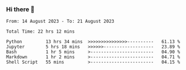 ### Hi there 👋

<!--
**ututono/ututono** is a ✨ _special_ ✨ repository because its `README.md` (this file) appears on your GitHub profile.

Here are some ideas to get you started:

- 🔭 I’m currently working on ...
- 🌱 I’m currently learning ...
- 👯 I’m looking to collaborate on ...
- 🤔 I’m looking for help with ...
- 💬 Ask me about ...
- 📫 How to reach me: ...
- 😄 Pronouns: ...
- ⚡ Fun fact: ...
-->



<!--START_SECTION:waka-->

```text
From: 14 August 2023 - To: 21 August 2023

Total Time: 22 hrs 12 mins

Python         13 hrs 34 mins  >>>>>>>>>>>>>>>----------   61.13 %
Jupyter        5 hrs 18 mins   >>>>>>-------------------   23.89 %
Bash           1 hr 5 mins     >------------------------   04.90 %
Markdown       1 hr 2 mins     >------------------------   04.71 %
Shell Script   55 mins         >------------------------   04.15 %
```

<!--END_SECTION:waka-->
